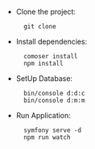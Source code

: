 - Clone the project:
  
        git clone
- Install dependencies:
  
        comoser install
        npm install
- SetUp Database:

        bin/console d:d:c
        bin/console d:m:m
- Run Application:

        symfony serve -d
        npm run watch
